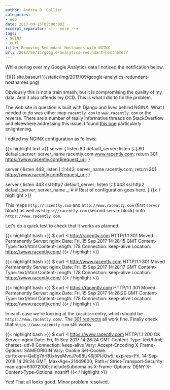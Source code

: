 ```yaml
---
author: Andrew B. Collier
categories:
- Web
date: 2017-09-15T09:00:00Z
excerpt_separator: <!-- more -->
tags:
- NGINX
- curl
title: Removing Redundant Hostnames with NGINX
url: /2017/09/15/google-analytics-redundant-hostnames/
---
```


<p>While poring over my Google Analytics data I noticed the notification below.</p>

![]({{ site.baseurl }}/static/img/2017/09/google-analytics-redundant-hostnames.png)

<p>Obviously this is not a train smash, but it is compromising the quality of my data. And it also offends my OCD. This is what I did to fix the problem.</p>

<!--more-->

The web site in question is built with Django and lives behind NGINX. What I needed to do was either map `racently.com` to `www.racently.com` or the reverse. There are a number of really informative threads on StackOverflow and elsewhere addressing this issue. I found [this one](https://stackoverflow.com/questions/7947030/nginx-no-www-to-www-and-www-to-no-www) particularly enlightening.

I edited my NGINX configuration as follows:

{{< highlight text >}}
server {
	listen 80 default_server;
	listen [::]:80 default_server;
	server_name racently.com www.racently.com;
	return 301 https://www.racently.com$request_uri;
}

server {
	listen 443;
	listen [::]:443;
	server_name racently.com;
	return 301 https://www.racently.com$request_uri;
}

server {
	listen 443 ssl http2 default_server;
	listen [::]:443 ssl http2 default_server;
	server_name _;
	#
	# Rest of configuration goes here.
}
{{< / highlight >}}

This maps `http://racently.com` and `http://www.racently.com` (first `server` block) as well as `https://racently.com` (second `server` block) onto `https://www.racently.com`.

Let's do a quick test to check that it works as planned.

{{< highlight bash >}}
$ curl -I http://racently.com
HTTP/1.1 301 Moved Permanently
Server: nginx
Date: Fri, 15 Sep 2017 14:28:15 GMT
Content-Type: text/html
Content-Length: 178
Connection: keep-alive
Location: https://www.racently.com/
{{< / highlight >}}

{{< highlight bash >}}
$ curl -I http://www.racently.com
HTTP/1.1 301 Moved Permanently
Server: nginx
Date: Fri, 15 Sep 2017 14:28:17 GMT
Content-Type: text/html
Content-Length: 178
Connection: keep-alive
Location: https://www.racently.com/
{{< / highlight >}}

{{< highlight bash >}}
$ curl -I https://racently.com
HTTP/1.1 301 Moved Permanently
Server: nginx
Date: Fri, 15 Sep 2017 14:28:20 GMT
Content-Type: text/html
Content-Length: 178
Connection: keep-alive
Location: https://www.racently.com/
{{< / highlight >}}

In each case we're looking at the `Location` entry, which should be `https://www.racently.com/`. The [301 redirects](https://en.wikipedia.org/wiki/HTTP_301) all work fine. Finally check that `https://www.racently.com` still works.

{{< highlight bash >}}
$ curl -I https://www.racently.com
HTTP/1.1 200 OK
Server: nginx
Date: Fri, 15 Sep 2017 14:28:24 GMT
Content-Type: text/html; charset=utf-8
Connection: keep-alive
Vary: Accept-Encoding
X-Frame-Options: SAMEORIGIN
Vary: Cookie
Set-Cookie: csrftoken=QeEg7drRUxhyeMvxJ7o68UK6j3PIJOw5; expires=Fri, 14-Sep-2018 14:28:24 GMT; Max-Age=31449600; Path=/
Strict-Transport-Security: max-age=63072000; includeSubdomains
X-Frame-Options: DENY
X-Content-Type-Options: nosniff
{{< / highlight >}}

Yes! That all looks good. Minor problem resolved.